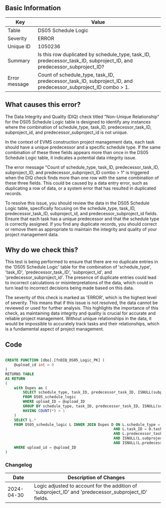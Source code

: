 ## Basic Information

| Key           | Value                                                                                                                |
| ------------- | -------------------------------------------------------------------------------------------------------------------- |
| Table         | DS05 Schedule Logic                                                                                                  |
| Severity      | ERROR                                                                                                                |
| Unique ID     | 1050236                                                                                                              |
| Summary       | Is this row duplicated by schedule_type, task_ID, predecessor_task_ID, subproject_ID, and predecessor_subproject_ID? |
| Error message | Count of schedule_type, task_ID, predecessor_task_ID, subproject_ID, and predecessor_subproject_ID combo > 1.        |

## What causes this error?

The Data Integrity and Quality (DIQ) check titled "Non-Unique Relationship" for the DS05 Schedule Logic table is designed to identify any instances where the combination of schedule_type, task_ID, predecessor_task_ID, subproject_id, and predecessor_subproject_id is not unique.

In the context of EVMS construction project management data, each task should have a unique predecessor and a specific schedule type. If the same combination of these three fields appears more than once in the DS05 Schedule Logic table, it indicates a potential data integrity issue.

The error message "Count of schedule_type, task_ID, predecessor_task_ID, subproject_ID, and predecessor_subproject_ID combo > 1" is triggered when the DIQ check finds more than one row with the same combination of these three fields. This could be caused by a data entry error, such as duplicating a row of data, or a system error that has resulted in duplicated records.

To resolve this issue, you should review the data in the DS05 Schedule Logic table, specifically focusing on the schedule_type, task_ID, predecessor_task_ID, subproject_id, and predecessor_subproject_id fields. Ensure that each task has a unique predecessor and that the schedule type is correctly assigned. If you find any duplicate records, you should correct or remove them as appropriate to maintain the integrity and quality of your project management data.

## Why do we check this?

This test is being performed to ensure that there are no duplicate entries in the 'DS05 Schedule Logic' table for the combination of 'schedule_type', 'task_ID', 'predecessor_task_ID', 'subproject_id', and 'predecessor_subproject_id'. The presence of duplicate entries could lead to incorrect calculations or misinterpretations of the data, which could in turn lead to incorrect decisions being made based on this data.

The severity of this check is marked as 'ERROR', which is the highest level of severity. This means that if this issue is not resolved, the data cannot be reviewed or used for further analysis. This highlights the importance of this check, as maintaining data integrity and quality is crucial for accurate and reliable project management. Without unique relationships in the data, it would be impossible to accurately track tasks and their relationships, which is a fundamental aspect of project management.

## Code

```sql

CREATE FUNCTION [dbo].[fnDIQ_DS05_Logic_PK] (
	@upload_id int = 0
)
RETURNS TABLE
AS RETURN
(
	with Dupes as (
		SELECT schedule_type, task_ID, predecessor_task_ID, ISNULL(subproject_ID,'') SubP, ISNULL(predecessor_subproject_ID,'') PSubP
		FROM DS05_schedule_logic
		WHERE upload_ID = @upload_ID
		GROUP BY schedule_type, task_ID, predecessor_task_ID, ISNULL(subproject_ID,''), ISNULL(predecessor_subproject_ID,'')
		HAVING COUNT(*) > 1
	)
	SELECT L.*
	FROM DS05_schedule_logic L INNER JOIN Dupes D ON L.schedule_type = D.schedule_type
												 AND L.task_ID = D.task_ID
												 AND L.predecessor_task_ID = D.predecessor_task_ID
												 AND ISNULL(L.subproject_ID,'') = D.SubP
												 AND ISNULL(L.predecessor_subproject_ID,'') = D.PSubP
	WHERE upload_id = @upload_ID
)
```

### Changelog

| Date       | Description of Changes                                                                                |
| ---------- | ----------------------------------------------------------------------------------------------------- |
| 2024-04-30 | Logic adjusted to account for the addition of 'subproject_ID' and 'predecessor_subproject_ID' fields. |

